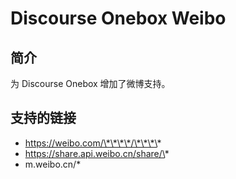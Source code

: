 # Discourse Onebox Weibo

## 简介
为 Discourse Onebox 增加了微博支持。

## 支持的链接

* https://weibo.com/\*\*\*\*/\*\*\*\*
* https://share.api.weibo.cn/share/\*
* m.weibo.cn/\*

